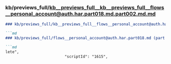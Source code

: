 ### kb/previews_full/kb__previews_full__kb__previews_full__flows__personal_account@auth.har.part018.md.part002.md.md

```md
### kb/previews_full/kb__previews_full__flows__personal_account@auth.har.part018.md.part002.md

```md
### kb/previews_full/flows__personal_account@auth.har.part018.md (part 002)

```md
lete",
                          "scriptId": "1615",
  
```

```

```

```
